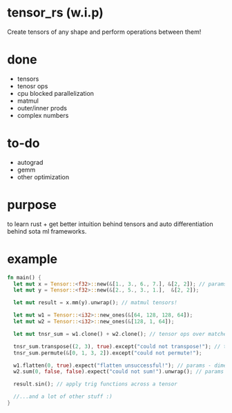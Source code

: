 # tensor_rs (w.i.p)

Create tensors of any shape and perform operations between them!

# done
* tensors
* tenosr ops
* cpu blocked parallelization
* matmul
* outer/inner prods
* complex numbers

# to-do
* autograd
* gemm
* other optimization

# purpose
to learn rust + get better intuition behind tensors and auto differentiation behind
sota ml frameworks.

# example
```rust
fn main() {
  let mut x = Tensor::<f32>::new(&[1., 3., 6., 7.], &[2, 2]); // params - tensor data, tensor shape
  let mut y = Tensor::<f32>::new(&[2., 5., 3., 1.],  &[2, 2]);

  let mut result = x.mm(y).unwrap(); // matmul tensors!

  let mut w1 = Tensor::<i32>::new_ones(&[64, 128, 128, 64]);
  let mut w2 = Tensor::<i32>::new_ones(&[128, 1, 64]);

  let mut tnsr_sum = w1.clone() + w2.clone(); // tensor ops over matched dimensions!

  tnsr_sum.transpose((2, 3), true).except("could not transpose!"); // transpose and permute tensors!
  tnsr_sum.permute(&[0, 1, 3, 2]).except("could not permute!");

  w1.flatten(0, true).expect("flatten unsuccessful!"); // params - dimension, inplace | flatten tensors!
  w2.sum(0, false, false).expect("could not sum!").unwrap(); // params - dimension, inplace | sum tensors across any dimension!

  result.sin(); // apply trig functions across a tensor

  //...and a lot of other stuff :) 
}
```

